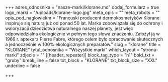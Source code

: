 +++
adres_odnosnika = "nasze-marki/klorane.md"
dodaj_formularz = true
logo_marki = "/uploads/klorane-logo.jpg"
meta_opis = ""
meta_robots = ""
opis_pod_naglowiekm = "Francuski producent dermokosmetyków Klorane inspiruje się naturą już od ponad 50 lat. Marka zobowiązała się do ochrony i waloryzacji dziedzictwa naturalnego naszej planety, jest więc odpowiedzialna ekologicznie w pełnym tego słowa znaczeniu. Założył ją w 1966 r. aptekarz Pierre Fabre, którego celem było opracowanie skutecznych a jednocześnie w 100% ekologicznych preparatów."
slug = "klorane"
title = "KLORANE"
tytul_odnosnika = "Wszystkie marki"
which_layout = "strona-marki"
zdjecie = ""
[[header_repeater]]
block_tag_type = "h1"
bold_txt = "gruby"
break_line = false
txt_block = "KLORANE"
txt_block_size = "XXL"
underline = false

+++
